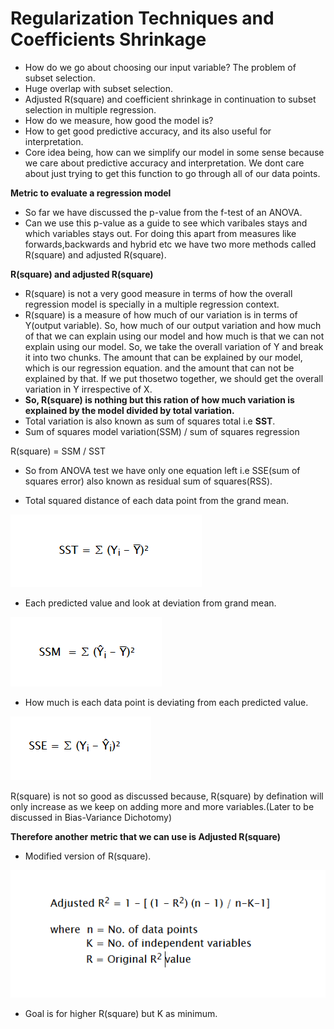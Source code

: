 # Regularization Techniques and Coefficients Shrinkage

- How do we go about choosing our input variable? The problem of subset selection.
- Huge overlap with subset selection.
- Adjusted R(square) and coefficient shrinkage in continuation to subset selection in multiple regression.
- How do we measure, how good the model is?
- How to get good predictive accuracy, and its also useful for interpretation.
- Core idea being, how can we simplify our model in some sense because we care about predictive accuracy and interpretation. We dont care about just trying to get this function to go through all of our data points.


**Metric to evaluate a regression model**
- So far we have discussed the p-value from the f-test of an ANOVA.
- Can we use this p-value as a guide to see which varibales stays and which variables stays out. For doing this apart from measures like forwards,backwards and hybrid etc we have two more methods called R(square) and adjusted R(square).

**R(square) and adjusted R(square)**
- R(square) is not a very good measure in terms of how the overall regression model is specially in a multiple regression context.
- R(square) is a measure of how much of our variation is in terms of Y(output variable). So, how much of our output variation and how much of that we can explain using our model and how much is that we can not explain using our model. So, we take the overall variation of Y and break it into two chunks. The amount that can be explained by our model, which is our regression equation. and the amount that can not be explained by that. If we put thosetwo together, we should get the overall variation in Y irrespective of X.
- **So, R(square) is nothing but this ration of how much variation is explained by the model divided by total variation.**
- Total variation is also known as sum of squares total i.e **SST**.
- Sum of squares model variation(SSM) / sum of squares regression

R(square) = SSM / SST

- So from ANOVA test we have only one equation left i.e SSE(sum of squares error) also known as residual sum of squares(RSS).

- Total squared distance of each data point from the grand mean.

![alt text](https://raw.githubusercontent.com/AbhishekKumar4/Data-Analytics/master/Machine%20Learning/Regularization%20Techniques%20and%20Coefficients%20Shrinkage/SST.PNG)

- Each predicted value and look at deviation from grand mean.

![alt text](https://raw.githubusercontent.com/AbhishekKumar4/Data-Analytics/master/Machine%20Learning/Regularization%20Techniques%20and%20Coefficients%20Shrinkage/SSM.PNG)

- How much is each data point is deviating from each predicted value.

![alt text](https://raw.githubusercontent.com/AbhishekKumar4/Data-Analytics/master/Machine%20Learning/Regularization%20Techniques%20and%20Coefficients%20Shrinkage/SSE.PNG)


R(square) is not so good as discussed because, R(square) by defination will only increase as we keep on adding more and more variables.(Later to be discussed in Bias-Variance Dichotomy)

**Therefore another metric that we can use is Adjusted R(square)**
 
 - Modified version of R(square).
 
 ![alt text](https://raw.githubusercontent.com/AbhishekKumar4/Data-Analytics/master/Machine%20Learning/Regularization%20Techniques%20and%20Coefficients%20Shrinkage/AdjustedRsquare.PNG)
 
 - Goal is for higher R(square) but K as minimum.
 

